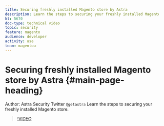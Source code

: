 ```yaml
---
title: Securing freshly installed Magento store by Astra
description: Learn the steps to securing your freshly installed Magento store.
kt: 5670
doc-type: technical video
topic: security
feature: magento
audience: developer
activity: use
team: magentou
---
```


# Securing freshly installed Magento store by Astra {#main-page-heading}

Author: Astra Security   Twitter `@getastra` 
Learn the steps to securing your freshly installed Magento store.

>[!VIDEO](https://video.tv.adobe.com/v/35825?quality=12&learn=on)
